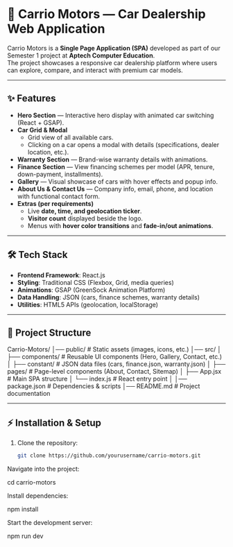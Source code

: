 # 🚗 Carrio Motors — Car Dealership Web Application

Carrio Motors is a **Single Page Application (SPA)** developed as part of our Semester 1 project at **Aptech Computer Education**.  
The project showcases a responsive car dealership platform where users can explore, compare, and interact with premium car models.

---

## ✨ Features

- **Hero Section** — Interactive hero display with animated car switching (React + GSAP).
- **Car Grid & Modal**  
  - Grid view of all available cars.  
  - Clicking on a car opens a modal with details (specifications, dealer location, etc.).
- **Warranty Section** — Brand-wise warranty details with animations.
- **Finance Section** — View financing schemes per model (APR, tenure, down-payment, installments).
- **Gallery** — Visual showcase of cars with hover effects and popup info.
- **About Us & Contact Us** — Company info, email, phone, and location with functional contact form.
- **Extras (per requirements)**  
  - Live **date, time, and geolocation ticker**.  
  - **Visitor count** displayed beside the logo.  
  - Menus with **hover color transitions** and **fade-in/out animations**.

---

## 🛠️ Tech Stack

- **Frontend Framework**: React.js  
- **Styling**: Traditional CSS (Flexbox, Grid, media queries)  
- **Animations**: GSAP (GreenSock Animation Platform)  
- **Data Handling**: JSON (cars, finance schemes, warranty details)  
- **Utilities**: HTML5 APIs (geolocation, localStorage)  

---

## 📂 Project Structure

Carrio-Motors/
│── public/ # Static assets (images, icons, etc.)
│── src/
│ ├── components/ # Reusable UI components (Hero, Gallery, Contact, etc.)
│ ├── constant/ # JSON data files (cars, finance.json, warranty.json)
│ ├── pages/ # Page-level components (About, Contact, Sitemap)
│ ├── App.jsx # Main SPA structure
│ └── index.js # React entry point
│
│── package.json # Dependencies & scripts
│── README.md # Project documentation


---

## ⚡ Installation & Setup

1. Clone the repository:
   ```bash
   git clone https://github.com/yourusername/carrio-motors.git


Navigate into the project:

cd carrio-motors


Install dependencies:

npm install


Start the development server:

npm run dev
